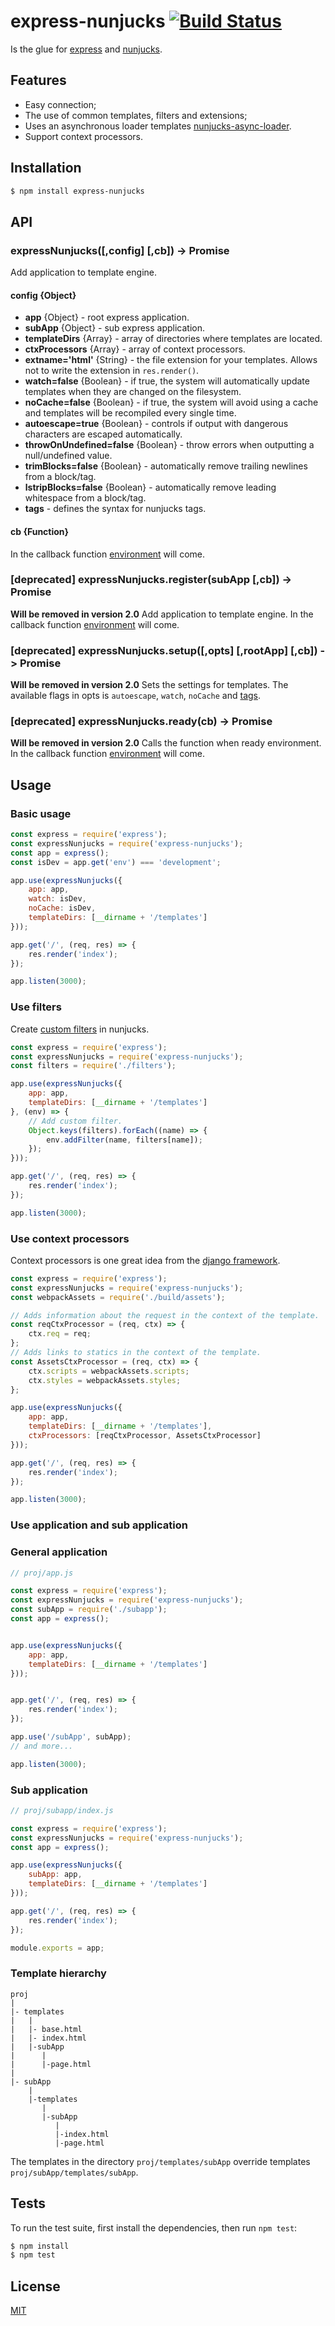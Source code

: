 # express-nunjucks [![Build Status](https://travis-ci.org/pkolt/express-nunjucks.svg?branch=master)](https://travis-ci.org/pkolt/express-nunjucks)

  Is the glue for [express](http://expressjs.com/) and [nunjucks](http://mozilla.github.io/nunjucks/).

## Features

  - Easy connection;
  - The use of common templates, filters and extensions;
  - Uses an asynchronous loader templates [nunjucks-async-loader](https://github.com/pkolt/nunjucks-async-loader).
  - Support context processors.

## Installation

```bash
$ npm install express-nunjucks
```

## API

### expressNunjucks([,config] [,cb]) -> Promise

  Add application to template engine.

#### config {Object}

  - **app** {Object} - root express application.
  - **subApp** {Object} - sub express application.
  - **templateDirs** {Array} - array of directories where templates are located.
  - **ctxProcessors** {Array} - array of context processors.
  - **extname='html'** {String} - the file extension for your templates. Allows not to write the extension in `res.render()`.
  - **watch=false** {Boolean} - if true, the system will automatically update templates when they are changed on the filesystem.
  - **noCache=false** {Boolean} - if true, the system will avoid using a cache and templates will be recompiled every single time.
  - **autoescape=true** {Boolean} - controls if output with dangerous characters are escaped automatically.
  - **throwOnUndefined=false** {Boolean} - throw errors when outputting a null/undefined value.
  - **trimBlocks=false** {Boolean} - automatically remove trailing newlines from a block/tag.
  - **lstripBlocks=false** {Boolean} - automatically remove leading whitespace from a block/tag.
  - **tags** - defines the syntax for nunjucks tags.

#### cb {Function}

  In the callback function [environment][api_env] will come.

### [deprecated] expressNunjucks.register(subApp [,cb]) -> Promise

  **Will be removed in version 2.0**
  Add application to template engine. In the callback function [environment][api_env] will come.

### [deprecated] expressNunjucks.setup([,opts] [,rootApp] [,cb]) -> Promise

  **Will be removed in version 2.0**
  Sets the settings for templates. The available flags in opts is `autoescape`, `watch`, `noCache` and [tags][api_custom_tags].

### [deprecated] expressNunjucks.ready(cb) -> Promise

  **Will be removed in version 2.0**
  Calls the function when ready environment. In the callback function [environment][api_env] will come.

## Usage

### Basic usage


```javascript
const express = require('express');
const expressNunjucks = require('express-nunjucks');
const app = express();
const isDev = app.get('env') === 'development';

app.use(expressNunjucks({
    app: app,
    watch: isDev,
    noCache: isDev,
    templateDirs: [__dirname + '/templates']
}));

app.get('/', (req, res) => {
    res.render('index');
});

app.listen(3000);
```

### Use filters

Create [custom filters][api_custom_filters] in nunjucks.

```javascript
const express = require('express');
const expressNunjucks = require('express-nunjucks');
const filters = require('./filters');

app.use(expressNunjucks({
    app: app,
    templateDirs: [__dirname + '/templates']
}, (env) => {
    // Add custom filter.
    Object.keys(filters).forEach((name) => {
        env.addFilter(name, filters[name]);
    });
}));

app.get('/', (req, res) => {
    res.render('index');
});

app.listen(3000);
```

### Use context processors

  Context processors is one great idea from the [django framework][django_ctx_processors].

```javascript
const express = require('express');
const expressNunjucks = require('express-nunjucks');
const webpackAssets = require('./build/assets');

// Adds information about the request in the context of the template.
const reqCtxProcessor = (req, ctx) => {
    ctx.req = req;
};
// Adds links to statics in the context of the template.
const AssetsCtxProcessor = (req, ctx) => {
    ctx.scripts = webpackAssets.scripts;
    ctx.styles = webpackAssets.styles;
};

app.use(expressNunjucks({
    app: app,
    templateDirs: [__dirname + '/templates'],
    ctxProcessors: [reqCtxProcessor, AssetsCtxProcessor]
}));

app.get('/', (req, res) => {
    res.render('index');
});

app.listen(3000);
```

### Use application and sub application

### General application

```javascript
// proj/app.js

const express = require('express');
const expressNunjucks = require('express-nunjucks');
const subApp = require('./subapp');
const app = express();


app.use(expressNunjucks({
    app: app,
    templateDirs: [__dirname + '/templates']
}));


app.get('/', (req, res) => {
    res.render('index');
});

app.use('/subApp', subApp);
// and more...

app.listen(3000);
```

### Sub application

```javascript
// proj/subapp/index.js

const express = require('express');
const expressNunjucks = require('express-nunjucks');
const app = express();

app.use(expressNunjucks({
    subApp: app,
    templateDirs: [__dirname + '/templates']
}));

app.get('/', (req, res) => {
    res.render('index');
});

module.exports = app;
```

### Template hierarchy

```
proj
|
|- templates
|   |
|   |- base.html
|   |- index.html
|   |-subApp
|      |
|      |-page.html
|
|- subApp
    |
    |-templates
       |
       |-subApp
          |
          |-index.html
          |-page.html
```

The templates in the directory `proj/templates/subApp` override templates `proj/subApp/templates/subApp`.

## Tests

  To run the test suite, first install the dependencies, then run `npm test`:

```bash
$ npm install
$ npm test
```

## License

  [MIT](LICENSE.md)

[django_ctx_processors]: https://docs.djangoproject.com/en/1.9/ref/templates/api/#built-in-template-context-processors
[api_custom_filters]: http://mozilla.github.io/nunjucks/api.html#custom-filters
[api_env]: http://mozilla.github.io/nunjucks/api.html#environment
[api_custom_tags]: http://mozilla.github.io/nunjucks/api.html#customizing-syntax
